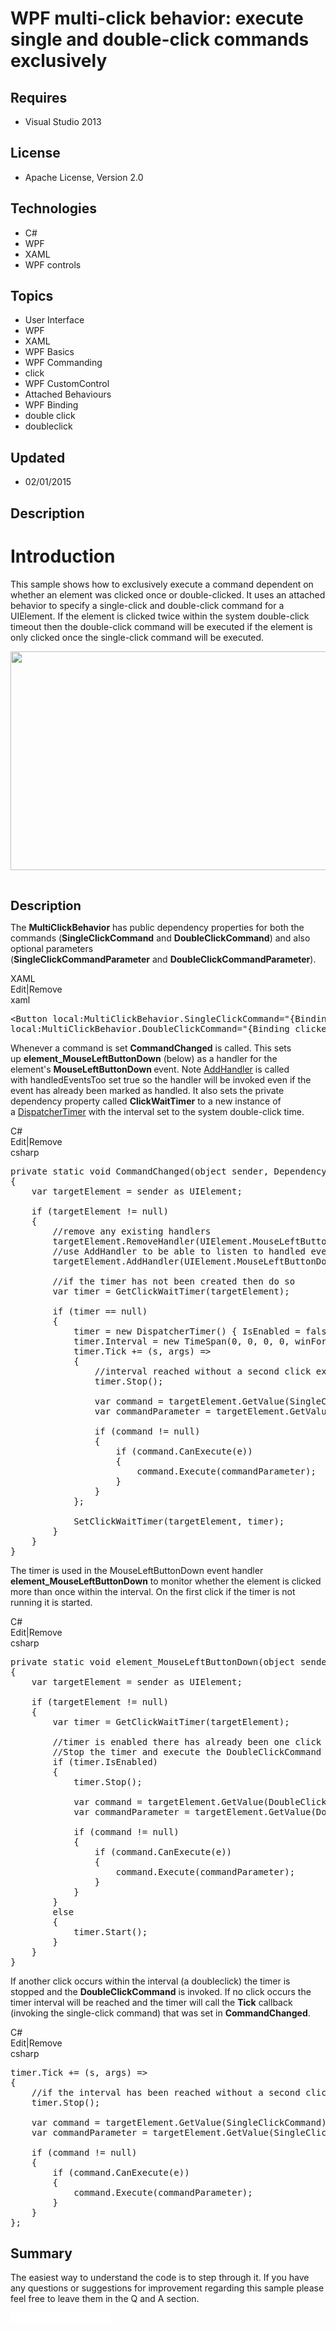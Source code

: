# WPF multi-click behavior: execute single and double-click commands exclusively
## Requires
- Visual Studio 2013
## License
- Apache License, Version 2.0
## Technologies
- C#
- WPF
- XAML
- WPF controls
## Topics
- User Interface
- WPF
- XAML
- WPF Basics
- WPF Commanding
- click
- WPF CustomControl
- Attached Behaviours
- WPF Binding
- double click
- doubleclick
## Updated
- 02/01/2015
## Description

<h1>Introduction</h1>
<p>This sample shows how to exclusively execute a command dependent on whether an element was clicked once or double-clicked.&nbsp;It uses an attached behavior to specify a single-click and double-click command for a UIElement. If the element is clicked twice
 within the system double-click timeout then the double-click command will be executed if the element is only clicked once the single-click command will be executed.</p>
<p><img id="131523" src="https://i1.code.msdn.s-msft.com/wpf-multiclick-behavior-bb9ee00b/image/file/131523/1/wpfmulticlick.png" alt="" width="525" height="350"></p>
<p>&nbsp;</p>
<p><span style="font-size:20px; font-weight:bold">Description</span></p>
<p>The&nbsp;<strong>MultiClickBehavior</strong>&nbsp;has public dependency properties for both the commands (<strong>SingleClickCommand</strong> and&nbsp;<strong>DoubleClickCommand</strong>) and also optional parameters (<strong>SingleClickCommandParameter</strong>&nbsp;and&nbsp;<strong>DoubleClickCommandParameter</strong>).</p>
<div class="scriptcode">
<div class="pluginEditHolder" pluginCommand="mceScriptCode">
<div class="title"><span>XAML</span></div>
<div class="pluginLinkHolder"><span class="pluginEditHolderLink">Edit</span>|<span class="pluginRemoveHolderLink">Remove</span></div>
<span class="hidden">xaml</span>

<div class="preview">
<pre class="xaml"><span class="xaml__tag_start">&lt;Button</span>&nbsp;local:MultiClickBehavior.<span class="xaml__attr_name">SingleClickCommand</span>=<span class="xaml__attr_value">&quot;{Binding&nbsp;clickedOnceCommand}&quot;</span>&nbsp;
local:MultiClickBehavior.<span class="xaml__attr_name">DoubleClickCommand</span>=<span class="xaml__attr_value">&quot;{Binding&nbsp;clickedTwiceCommand}&quot;</span><span class="xaml__tag_start">&gt;</span>MultiClick<span class="xaml__tag_end">&lt;/Button&gt;</span></pre>
</div>
</div>
</div>
<div class="endscriptcode"></div>
<p>Whenever a command is set&nbsp;<strong>CommandChanged</strong>&nbsp;is called.&nbsp;This sets up&nbsp;<strong>element_MouseLeftButtonDown</strong>&nbsp;(below)&nbsp;as a handler for the element's&nbsp;<strong>MouseLeftButtonDown&nbsp;</strong>event. Note
<a href="http://msdn.microsoft.com/en-us/library/ms598899(v=vs.110).aspx" target="_blank">
AddHandler</a> is called with&nbsp;handledEventsToo set true so the handler will be invoked even if the event has already been marked as handled.&nbsp;It also sets the private dependency property called&nbsp;<strong>ClickWaitTimer</strong>&nbsp;to a new instance
 of a&nbsp;<a href="http://msdn.microsoft.com/en-us/library/system.windows.threading.dispatchertimer(v=vs.110).aspx" target="_blank">DispatcherTimer</a>&nbsp;with the interval set to the system double-click time.&nbsp;</p>
<div class="scriptcode">
<div class="pluginEditHolder" pluginCommand="mceScriptCode">
<div class="title"><span>C#</span></div>
<div class="pluginLinkHolder"><span class="pluginEditHolderLink">Edit</span>|<span class="pluginRemoveHolderLink">Remove</span></div>
<span class="hidden">csharp</span>

<div class="preview">
<pre class="csharp"><span class="cs__keyword">private</span>&nbsp;<span class="cs__keyword">static</span>&nbsp;<span class="cs__keyword">void</span>&nbsp;CommandChanged(<span class="cs__keyword">object</span>&nbsp;sender,&nbsp;DependencyPropertyChangedEventArgs&nbsp;e)&nbsp;
{&nbsp;
&nbsp;&nbsp;&nbsp;&nbsp;var&nbsp;targetElement&nbsp;=&nbsp;sender&nbsp;<span class="cs__keyword">as</span>&nbsp;UIElement;&nbsp;
&nbsp;
&nbsp;&nbsp;&nbsp;&nbsp;<span class="cs__keyword">if</span>&nbsp;(targetElement&nbsp;!=&nbsp;<span class="cs__keyword">null</span>)&nbsp;
&nbsp;&nbsp;&nbsp;&nbsp;{&nbsp;
&nbsp;&nbsp;&nbsp;&nbsp;&nbsp;&nbsp;&nbsp;&nbsp;<span class="cs__com">//remove&nbsp;any&nbsp;existing&nbsp;handlers</span>&nbsp;
&nbsp;&nbsp;&nbsp;&nbsp;&nbsp;&nbsp;&nbsp;&nbsp;targetElement.RemoveHandler(UIElement.MouseLeftButtonDownEvent,&nbsp;<span class="cs__keyword">new</span>&nbsp;MouseButtonEventHandler(element_MouseLeftButtonDown));&nbsp;
&nbsp;&nbsp;&nbsp;&nbsp;&nbsp;&nbsp;&nbsp;&nbsp;<span class="cs__com">//use&nbsp;AddHandler&nbsp;to&nbsp;be&nbsp;able&nbsp;to&nbsp;listen&nbsp;to&nbsp;handled&nbsp;events</span>&nbsp;
&nbsp;&nbsp;&nbsp;&nbsp;&nbsp;&nbsp;&nbsp;&nbsp;targetElement.AddHandler(UIElement.MouseLeftButtonDownEvent,&nbsp;<span class="cs__keyword">new</span>&nbsp;MouseButtonEventHandler(element_MouseLeftButtonDown),&nbsp;<span class="cs__keyword">true</span>);&nbsp;
&nbsp;
&nbsp;&nbsp;&nbsp;&nbsp;&nbsp;&nbsp;&nbsp;&nbsp;<span class="cs__com">//if&nbsp;the&nbsp;timer&nbsp;has&nbsp;not&nbsp;been&nbsp;created&nbsp;then&nbsp;do&nbsp;so</span>&nbsp;
&nbsp;&nbsp;&nbsp;&nbsp;&nbsp;&nbsp;&nbsp;&nbsp;var&nbsp;timer&nbsp;=&nbsp;GetClickWaitTimer(targetElement);&nbsp;
&nbsp;
&nbsp;&nbsp;&nbsp;&nbsp;&nbsp;&nbsp;&nbsp;&nbsp;<span class="cs__keyword">if</span>&nbsp;(timer&nbsp;==&nbsp;<span class="cs__keyword">null</span>)&nbsp;
&nbsp;&nbsp;&nbsp;&nbsp;&nbsp;&nbsp;&nbsp;&nbsp;{&nbsp;
&nbsp;&nbsp;&nbsp;&nbsp;&nbsp;&nbsp;&nbsp;&nbsp;&nbsp;&nbsp;&nbsp;&nbsp;timer&nbsp;=&nbsp;<span class="cs__keyword">new</span>&nbsp;DispatcherTimer()&nbsp;{&nbsp;IsEnabled&nbsp;=&nbsp;<span class="cs__keyword">false</span>&nbsp;};&nbsp;&nbsp;&nbsp;&nbsp;&nbsp;&nbsp;&nbsp;&nbsp;&nbsp;&nbsp;&nbsp;&nbsp;&nbsp;&nbsp;&nbsp;&nbsp;&nbsp;&nbsp;&nbsp;&nbsp;&nbsp;
&nbsp;&nbsp;&nbsp;&nbsp;&nbsp;&nbsp;&nbsp;&nbsp;&nbsp;&nbsp;&nbsp;&nbsp;timer.Interval&nbsp;=&nbsp;<span class="cs__keyword">new</span>&nbsp;TimeSpan(<span class="cs__number">0</span>,&nbsp;<span class="cs__number">0</span>,&nbsp;<span class="cs__number">0</span>,&nbsp;<span class="cs__number">0</span>,&nbsp;winForms.SystemInformation.DoubleClickTime);&nbsp;&nbsp;&nbsp;&nbsp;&nbsp;&nbsp;&nbsp;&nbsp;&nbsp;&nbsp;&nbsp;&nbsp;&nbsp;&nbsp;&nbsp;&nbsp;&nbsp;&nbsp;&nbsp;&nbsp;&nbsp;
&nbsp;&nbsp;&nbsp;&nbsp;&nbsp;&nbsp;&nbsp;&nbsp;&nbsp;&nbsp;&nbsp;&nbsp;timer.Tick&nbsp;&#43;=&nbsp;(s,&nbsp;args)&nbsp;=&gt;&nbsp;&nbsp;
&nbsp;&nbsp;&nbsp;&nbsp;&nbsp;&nbsp;&nbsp;&nbsp;&nbsp;&nbsp;&nbsp;&nbsp;{&nbsp;
&nbsp;&nbsp;&nbsp;&nbsp;&nbsp;&nbsp;&nbsp;&nbsp;&nbsp;&nbsp;&nbsp;&nbsp;&nbsp;&nbsp;&nbsp;&nbsp;<span class="cs__com">//interval&nbsp;reached&nbsp;without&nbsp;a&nbsp;second&nbsp;click&nbsp;execute&nbsp;the&nbsp;SingleClickCommand&nbsp;</span>&nbsp;
&nbsp;&nbsp;&nbsp;&nbsp;&nbsp;&nbsp;&nbsp;&nbsp;&nbsp;&nbsp;&nbsp;&nbsp;&nbsp;&nbsp;&nbsp;&nbsp;timer.Stop();&nbsp;
&nbsp;
&nbsp;&nbsp;&nbsp;&nbsp;&nbsp;&nbsp;&nbsp;&nbsp;&nbsp;&nbsp;&nbsp;&nbsp;&nbsp;&nbsp;&nbsp;&nbsp;var&nbsp;command&nbsp;=&nbsp;targetElement.GetValue(SingleClickCommand)&nbsp;<span class="cs__keyword">as</span>&nbsp;ICommand;&nbsp;
&nbsp;&nbsp;&nbsp;&nbsp;&nbsp;&nbsp;&nbsp;&nbsp;&nbsp;&nbsp;&nbsp;&nbsp;&nbsp;&nbsp;&nbsp;&nbsp;var&nbsp;commandParameter&nbsp;=&nbsp;targetElement.GetValue(SingleClickCommandParameter);&nbsp;
&nbsp;
&nbsp;&nbsp;&nbsp;&nbsp;&nbsp;&nbsp;&nbsp;&nbsp;&nbsp;&nbsp;&nbsp;&nbsp;&nbsp;&nbsp;&nbsp;&nbsp;<span class="cs__keyword">if</span>&nbsp;(command&nbsp;!=&nbsp;<span class="cs__keyword">null</span>)&nbsp;
&nbsp;&nbsp;&nbsp;&nbsp;&nbsp;&nbsp;&nbsp;&nbsp;&nbsp;&nbsp;&nbsp;&nbsp;&nbsp;&nbsp;&nbsp;&nbsp;{&nbsp;
&nbsp;&nbsp;&nbsp;&nbsp;&nbsp;&nbsp;&nbsp;&nbsp;&nbsp;&nbsp;&nbsp;&nbsp;&nbsp;&nbsp;&nbsp;&nbsp;&nbsp;&nbsp;&nbsp;&nbsp;<span class="cs__keyword">if</span>&nbsp;(command.CanExecute(e))&nbsp;
&nbsp;&nbsp;&nbsp;&nbsp;&nbsp;&nbsp;&nbsp;&nbsp;&nbsp;&nbsp;&nbsp;&nbsp;&nbsp;&nbsp;&nbsp;&nbsp;&nbsp;&nbsp;&nbsp;&nbsp;{&nbsp;
&nbsp;&nbsp;&nbsp;&nbsp;&nbsp;&nbsp;&nbsp;&nbsp;&nbsp;&nbsp;&nbsp;&nbsp;&nbsp;&nbsp;&nbsp;&nbsp;&nbsp;&nbsp;&nbsp;&nbsp;&nbsp;&nbsp;&nbsp;&nbsp;command.Execute(commandParameter);&nbsp;
&nbsp;&nbsp;&nbsp;&nbsp;&nbsp;&nbsp;&nbsp;&nbsp;&nbsp;&nbsp;&nbsp;&nbsp;&nbsp;&nbsp;&nbsp;&nbsp;&nbsp;&nbsp;&nbsp;&nbsp;}&nbsp;
&nbsp;&nbsp;&nbsp;&nbsp;&nbsp;&nbsp;&nbsp;&nbsp;&nbsp;&nbsp;&nbsp;&nbsp;&nbsp;&nbsp;&nbsp;&nbsp;}&nbsp;
&nbsp;&nbsp;&nbsp;&nbsp;&nbsp;&nbsp;&nbsp;&nbsp;&nbsp;&nbsp;&nbsp;&nbsp;};&nbsp;
&nbsp;
&nbsp;&nbsp;&nbsp;&nbsp;&nbsp;&nbsp;&nbsp;&nbsp;&nbsp;&nbsp;&nbsp;&nbsp;SetClickWaitTimer(targetElement,&nbsp;timer);&nbsp;
&nbsp;&nbsp;&nbsp;&nbsp;&nbsp;&nbsp;&nbsp;&nbsp;}&nbsp;
&nbsp;&nbsp;&nbsp;&nbsp;}&nbsp;
}</pre>
</div>
</div>
</div>
<div class="endscriptcode"></div>
<p>The timer is used in the&nbsp;MouseLeftButtonDown event handler <strong>element_MouseLeftButtonDown</strong>&nbsp;to monitor whether the element is clicked more than once within the interval. On the first click if the timer is not running it is started.</p>
<div class="scriptcode">
<div class="pluginEditHolder" pluginCommand="mceScriptCode">
<div class="title"><span>C#</span></div>
<div class="pluginLinkHolder"><span class="pluginEditHolderLink">Edit</span>|<span class="pluginRemoveHolderLink">Remove</span></div>
<span class="hidden">csharp</span>

<div class="preview">
<pre class="csharp"><span class="cs__keyword">private</span>&nbsp;<span class="cs__keyword">static</span>&nbsp;<span class="cs__keyword">void</span>&nbsp;element_MouseLeftButtonDown(<span class="cs__keyword">object</span>&nbsp;sender,&nbsp;MouseButtonEventArgs&nbsp;e)&nbsp;
{&nbsp;
&nbsp;&nbsp;&nbsp;&nbsp;var&nbsp;targetElement&nbsp;=&nbsp;sender&nbsp;<span class="cs__keyword">as</span>&nbsp;UIElement;&nbsp;&nbsp;&nbsp;&nbsp;&nbsp;&nbsp;&nbsp;&nbsp;&nbsp;&nbsp;&nbsp;&nbsp;&nbsp;
&nbsp;
&nbsp;&nbsp;&nbsp;&nbsp;<span class="cs__keyword">if</span>&nbsp;(targetElement&nbsp;!=&nbsp;<span class="cs__keyword">null</span>)&nbsp;
&nbsp;&nbsp;&nbsp;&nbsp;{&nbsp;
&nbsp;&nbsp;&nbsp;&nbsp;&nbsp;&nbsp;&nbsp;&nbsp;var&nbsp;timer&nbsp;=&nbsp;GetClickWaitTimer(targetElement);&nbsp;
&nbsp;
&nbsp;&nbsp;&nbsp;&nbsp;&nbsp;&nbsp;&nbsp;&nbsp;<span class="cs__com">//timer&nbsp;is&nbsp;enabled&nbsp;there&nbsp;has&nbsp;already&nbsp;been&nbsp;one&nbsp;click&nbsp;and&nbsp;this&nbsp;is&nbsp;a&nbsp;second&nbsp;click.&nbsp;</span>&nbsp;
&nbsp;&nbsp;&nbsp;&nbsp;&nbsp;&nbsp;&nbsp;&nbsp;<span class="cs__com">//Stop&nbsp;the&nbsp;timer&nbsp;and&nbsp;execute&nbsp;the&nbsp;DoubleClickCommand</span>&nbsp;
&nbsp;&nbsp;&nbsp;&nbsp;&nbsp;&nbsp;&nbsp;&nbsp;<span class="cs__keyword">if</span>&nbsp;(timer.IsEnabled)&nbsp;
&nbsp;&nbsp;&nbsp;&nbsp;&nbsp;&nbsp;&nbsp;&nbsp;{&nbsp;
&nbsp;&nbsp;&nbsp;&nbsp;&nbsp;&nbsp;&nbsp;&nbsp;&nbsp;&nbsp;&nbsp;&nbsp;timer.Stop();&nbsp;
&nbsp;
&nbsp;&nbsp;&nbsp;&nbsp;&nbsp;&nbsp;&nbsp;&nbsp;&nbsp;&nbsp;&nbsp;&nbsp;var&nbsp;command&nbsp;=&nbsp;targetElement.GetValue(DoubleClickCommand)&nbsp;<span class="cs__keyword">as</span>&nbsp;ICommand;&nbsp;
&nbsp;&nbsp;&nbsp;&nbsp;&nbsp;&nbsp;&nbsp;&nbsp;&nbsp;&nbsp;&nbsp;&nbsp;var&nbsp;commandParameter&nbsp;=&nbsp;targetElement.GetValue(DoubleClickCommandParameter);&nbsp;
&nbsp;
&nbsp;&nbsp;&nbsp;&nbsp;&nbsp;&nbsp;&nbsp;&nbsp;&nbsp;&nbsp;&nbsp;&nbsp;<span class="cs__keyword">if</span>&nbsp;(command&nbsp;!=&nbsp;<span class="cs__keyword">null</span>)&nbsp;
&nbsp;&nbsp;&nbsp;&nbsp;&nbsp;&nbsp;&nbsp;&nbsp;&nbsp;&nbsp;&nbsp;&nbsp;{&nbsp;
&nbsp;&nbsp;&nbsp;&nbsp;&nbsp;&nbsp;&nbsp;&nbsp;&nbsp;&nbsp;&nbsp;&nbsp;&nbsp;&nbsp;&nbsp;&nbsp;<span class="cs__keyword">if</span>&nbsp;(command.CanExecute(e))&nbsp;
&nbsp;&nbsp;&nbsp;&nbsp;&nbsp;&nbsp;&nbsp;&nbsp;&nbsp;&nbsp;&nbsp;&nbsp;&nbsp;&nbsp;&nbsp;&nbsp;{&nbsp;
&nbsp;&nbsp;&nbsp;&nbsp;&nbsp;&nbsp;&nbsp;&nbsp;&nbsp;&nbsp;&nbsp;&nbsp;&nbsp;&nbsp;&nbsp;&nbsp;&nbsp;&nbsp;&nbsp;&nbsp;command.Execute(commandParameter);&nbsp;
&nbsp;&nbsp;&nbsp;&nbsp;&nbsp;&nbsp;&nbsp;&nbsp;&nbsp;&nbsp;&nbsp;&nbsp;&nbsp;&nbsp;&nbsp;&nbsp;}&nbsp;
&nbsp;&nbsp;&nbsp;&nbsp;&nbsp;&nbsp;&nbsp;&nbsp;&nbsp;&nbsp;&nbsp;&nbsp;}&nbsp;
&nbsp;&nbsp;&nbsp;&nbsp;&nbsp;&nbsp;&nbsp;&nbsp;}&nbsp;
&nbsp;&nbsp;&nbsp;&nbsp;&nbsp;&nbsp;&nbsp;&nbsp;<span class="cs__keyword">else</span>&nbsp;
&nbsp;&nbsp;&nbsp;&nbsp;&nbsp;&nbsp;&nbsp;&nbsp;{&nbsp;
&nbsp;&nbsp;&nbsp;&nbsp;&nbsp;&nbsp;&nbsp;&nbsp;&nbsp;&nbsp;&nbsp;&nbsp;timer.Start();&nbsp;
&nbsp;&nbsp;&nbsp;&nbsp;&nbsp;&nbsp;&nbsp;&nbsp;}&nbsp;
&nbsp;&nbsp;&nbsp;&nbsp;}&nbsp;&nbsp;&nbsp;&nbsp;&nbsp;&nbsp;&nbsp;&nbsp;&nbsp;&nbsp;&nbsp;&nbsp;&nbsp;
}</pre>
</div>
</div>
</div>
<div class="endscriptcode"></div>
<p>If another click occurs within the interval (a doubleclick) the timer is stopped and the
<strong>DoubleClickCommand</strong>&nbsp;is invoked. If no click occurs the timer interval will be reached and the timer will call the
<strong>Tick</strong>&nbsp;callback (invoking the single-click command) that was set in
<strong>CommandChanged</strong>.</p>
<div class="scriptcode">
<div class="pluginEditHolder" pluginCommand="mceScriptCode">
<div class="title"><span>C#</span></div>
<div class="pluginLinkHolder"><span class="pluginEditHolderLink">Edit</span>|<span class="pluginRemoveHolderLink">Remove</span></div>
<span class="hidden">csharp</span>

<div class="preview">
<pre class="csharp">timer.Tick&nbsp;&#43;=&nbsp;(s,&nbsp;args)&nbsp;=&gt;&nbsp;&nbsp;
{&nbsp;
&nbsp;&nbsp;&nbsp;&nbsp;<span class="cs__com">//if&nbsp;the&nbsp;interval&nbsp;has&nbsp;been&nbsp;reached&nbsp;without&nbsp;a&nbsp;second&nbsp;click&nbsp;then&nbsp;execute&nbsp;the&nbsp;SingleClickCommand&nbsp;</span>&nbsp;
&nbsp;&nbsp;&nbsp;&nbsp;timer.Stop();&nbsp;
&nbsp;
&nbsp;&nbsp;&nbsp;&nbsp;var&nbsp;command&nbsp;=&nbsp;targetElement.GetValue(SingleClickCommand)&nbsp;<span class="cs__keyword">as</span>&nbsp;ICommand;&nbsp;
&nbsp;&nbsp;&nbsp;&nbsp;var&nbsp;commandParameter&nbsp;=&nbsp;targetElement.GetValue(SingleClickCommandParameter);&nbsp;
&nbsp;
&nbsp;&nbsp;&nbsp;&nbsp;<span class="cs__keyword">if</span>&nbsp;(command&nbsp;!=&nbsp;<span class="cs__keyword">null</span>)&nbsp;
&nbsp;&nbsp;&nbsp;&nbsp;{&nbsp;
&nbsp;&nbsp;&nbsp;&nbsp;&nbsp;&nbsp;&nbsp;&nbsp;<span class="cs__keyword">if</span>&nbsp;(command.CanExecute(e))&nbsp;
&nbsp;&nbsp;&nbsp;&nbsp;&nbsp;&nbsp;&nbsp;&nbsp;{&nbsp;
&nbsp;&nbsp;&nbsp;&nbsp;&nbsp;&nbsp;&nbsp;&nbsp;&nbsp;&nbsp;&nbsp;&nbsp;command.Execute(commandParameter);&nbsp;
&nbsp;&nbsp;&nbsp;&nbsp;&nbsp;&nbsp;&nbsp;&nbsp;}&nbsp;
&nbsp;&nbsp;&nbsp;&nbsp;}&nbsp;
};</pre>
</div>
</div>
</div>
<div class="endscriptcode"></div>
<h2>Summary</h2>
<p>The easiest way to understand the code is to step through it. If you have any questions or suggestions for improvement regarding this sample please feel free to leave them in the Q and A section.</p>
<p><span style="color:#ffffff; background-color:#ffffff">doubleclick double click</span></p>
<p><em><br>
</em></p>
